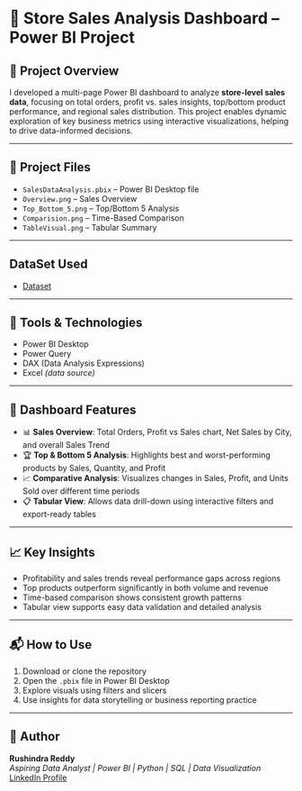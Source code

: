 # 🏪 Store Sales Analysis Dashboard – Power BI Project

## 📝 Project Overview

I developed a multi-page Power BI dashboard to analyze **store-level sales data**, focusing on total orders, profit vs. sales insights, top/bottom product performance, and regional sales distribution. This project enables dynamic exploration of key business metrics using interactive visualizations, helping to drive data-informed decisions.

---

## 📁 Project Files
- `SalesDataAnalysis.pbix` – Power BI Desktop file
- `Overview.png` – Sales Overview
- `Top_Bottom_5.png` – Top/Bottom 5 Analysis
- `Comparision.png` – Time-Based Comparison
- `TableVisual.png` – Tabular Summary

---

## DataSet Used

- <a href="https://github.com/rushindrareddyyasa/Store_Data_Analysis-Report/blob/main/StoreData.xlsx">Dataset</a>

---

## 🔧 Tools & Technologies
- Power BI Desktop  
- Power Query  
- DAX (Data Analysis Expressions)  
- Excel *(data source)*

---

## 📌 Dashboard Features

- 📊 **Sales Overview**: Total Orders, Profit vs Sales chart, Net Sales by City, and overall Sales Trend  
- 🏆 **Top & Bottom 5 Analysis**: Highlights best and worst-performing products by Sales, Quantity, and Profit  
- 📈 **Comparative Analysis**: Visualizes changes in Sales, Profit, and Units Sold over different time periods  
- 📋 **Tabular View**: Allows data drill-down using interactive filters and export-ready tables

---

## 📈 Key Insights
- Profitability and sales trends reveal performance gaps across regions
- Top products outperform significantly in both volume and revenue
- Time-based comparison shows consistent growth patterns
- Tabular view supports easy data validation and detailed analysis

---

## 📬 How to Use
1. Download or clone the repository
2. Open the `.pbix` file in Power BI Desktop
3. Explore visuals using filters and slicers
4. Use insights for data storytelling or business reporting practice

---

## 📢 Author
**Rushindra Reddy**  
*Aspiring Data Analyst | Power BI | Python | SQL | Data Visualization*  
[LinkedIn Profile](www.linkedin.com/in/rushindrareddy-yasa-1b554231a)
